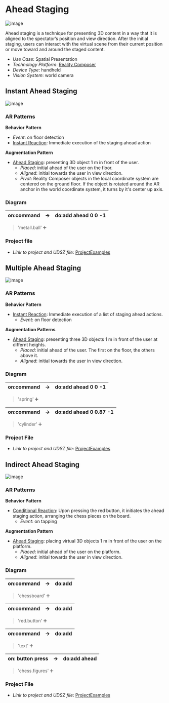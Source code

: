 # Ahead Staging

![image](image/README/Ahead_staging.png)

Ahead staging is a technique for presenting 3D content in a way that it is aligned to the spectator’s position and view direction. After the initial staging, users can interact with the virtual scene from their current position or move toward and around the staged content.

* _Use Case_: Spatial Presentation
* _Technology Platform_: [Reality Composer](../README.md)
* _Device Type_: handheld
* _Vision System_: world camera

## Instant Ahead Staging

![image](image/README/Metal_ball.png)

### AR Patterns

__Behavior Pattern__

* _Event_: on floor detection
* [Instant Reaction](https://github.com/ARpatterns/catalog/blob/main/behavioral-patterns/instant-reaction.md): Immediate execution of the staging ahead action

__Augmentation Pattern__

* [Ahead Staging](https://github.com/ARpatterns/catalog/blob/main/augmentation-patterns/ahead-staging.md): presenting 3D object 1 m  in front of the user.
  * _Placed_: initial ahead of the user on the floor.
  * _Aligned_: initial towards the user in view direction.
  * _Pivot_: Reality Composer objects in the local coordinate system are centered on the ground floor. If the object is rotated around the AR anchor in the world coordinate system, it turns by it's center up axis.

### Diagram
| on:command | &rarr; | do:add ahead 0 0 -1 |
| ---------: | ------ | --------------------- |

> 'metall.ball' ➕

### Project file

* _Link to project and UDSZ file_: [ProjectExamples](https://github.com/ARpatterns/AppleRealityComposer/tree/main/ProjectExamples/InstantAheadStaging)

## Multiple Ahead Staging

![image](image/README/Cylinder_spring.png)

### AR Patterns

__Behavior Pattern__

* [Instant Reaction](https://github.com/ARpatterns/catalog/blob/main/behavioral-patterns/instant-reaction.md): Immediate execution of a list of staging ahead actions.
  * _Event_: on floor detection

__Augmentation Patterns__

* [Ahead Staging](https://github.com/ARpatterns/catalog/blob/main/augmentation-patterns/ahead-staging.md): presenting three 3D objects 1 m in front of the user at differnt heights.
  * _Placed_: initial ahead of the user. The first on the floor, the others above it.
  * _Aligned_: initial towards the user in view direction.

### Diagram
| on:command | &rarr; | do:add ahead 0 0 -1 |
| ---------- | ------ | --------------------- |

> 'spring' ➕

| on:command | &rarr; | do:add ahead 0 0.87 -1 |
| ---------- | ------ | ------------------------ |

> 'cylinder' ➕



### Project File

* _Link to project and UDSZ file_: [ProjectExamples](https://github.com/ARpatterns/AppleRealityComposer/tree/main/ProjectExamples/MultipleAheadStaging)

## Indirect Ahead Staging

![image](image/README/Chessboard.gif)

### AR Patterns

__Behavior Pattern__

* [Conditional Reaction](https://github.com/ARpatterns/catalog/blob/main/behavioral-patterns/conditional-reaction.md): Upon pressing the red button, it initiates the ahead staging action, arranging the chess pieces on the board.
  * _Event_: on tapping

__Augmentation Pattern__

* [Ahead Staging](https://github.com/ARpatterns/catalog/blob/main/augmentation-patterns/ahead-staging.md): placing virtual 3D objects 1 m in front of the user on the platform.
  * _Placed_: initial ahead of the user on the platform.
  * _Aligned_: initial towards the user in view direction.

### Diagram
| on:command | &rarr; | do:add |
| ---------- | ------ | ------ |

> 'chessboard' ➕

| on:command | &rarr; | do:add |
| ---------- | ------ | ------ |

> 'red.button' ➕

| on:command | &rarr; | do:add |
| ---------- | ------ | ------ |

> 'text' ➕

| on: button press | &rarr; | do:add ahead |
| --------- | --------------------- | --------------------- |

> 'chess.figures' ➕

### Project File

* _Link to project and UDSZ file_: [ProjectExamples](https://github.com/ARpatterns/AppleRealityComposer/tree/main/ProjectExamples/MultipleAheadStaging)

